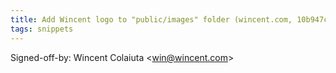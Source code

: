 ```yaml
---
title: Add Wincent logo to "public/images" folder (wincent.com, 10b947c)
tags: snippets
---
```


Signed-off-by: Wincent Colaiuta &lt;win@wincent.com&gt;
